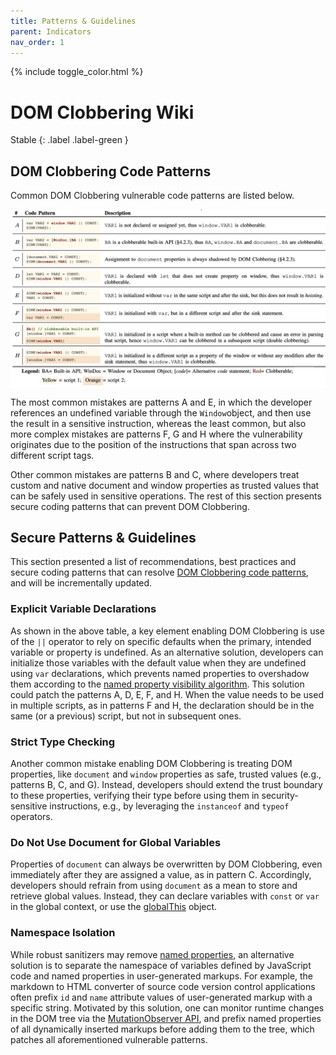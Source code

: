 ```yaml
---
title: Patterns & Guidelines
parent: Indicators
nav_order: 1
---
```


{% include toggle_color.html %}

# DOM Clobbering Wiki

Stable
{: .label .label-green }


## DOM Clobbering Code Patterns

Common DOM Clobbering vulnerable code patterns are listed below. 


<p align="center">
  <img align="center" width="900" src="../../static/assets/images/wiki/code-patterns.png">
</p>


The most common mistakes are patterns A and E, in which the developer references an undefined variable through the `Window`object, and then use the result in a sensitive instruction, whereas the least common, but also more complex mistakes are patterns F, G and H where the vulnerability originates due to the position of the instructions that span across two different script tags. 

Other common mistakes are patterns B and C, where developers treat custom and native document and window properties as trusted values that can be safely used in sensitive operations. The rest of this section presents secure coding patterns that can prevent DOM Clobbering.


## Secure Patterns & Guidelines


This section presented a list of recommendations, best practices and secure coding patterns that can resolve [DOM Clobbering code patterns](#dom-clobbering-code-patterns), and will be incrementally updated. 


### Explicit Variable Declarations

As shown in the above table, a key element enabling DOM Clobbering is use of the `||` operator to rely on specific defaults when the primary, intended variable or property is undefined. As an alternative solution, developers can initialize those variables with the default value when they are undefined using `var` declarations, which prevents named properties to overshadow them according to the [named property visibility algorithm](https://webidl.spec.whatwg.org/#legacy-platform-object-abstract-ops). This solution could patch the patterns A, D, E, F, and H. When the value needs to be used in multiple scripts, as in patterns F and H, the declaration should be in the same (or a previous) script, but not in subsequent ones.


### Strict Type Checking

Another common mistake enabling DOM Clobbering is treating DOM properties, like `document` and `window` properties as safe, trusted values (e.g., patterns B, C, and G). Instead, developers should extend the trust boundary to these properties, verifying their type before using them in security-sensitive instructions, e.g., by leveraging the `instanceof` and `typeof` operators.

### Do Not Use Document for Global Variables

Properties of `document` can always be overwritten by DOM Clobbering, even immediately after they are assigned a value, as in pattern C. Accordingly, developers should refrain from using `document` as a mean to store and retrieve global values. Instead, they can declare variables with `const` or `var` in the global context, or use the [globalThis](https://developer.mozilla.org/en-US/docs/Web/JavaScript/Reference/Global_Objects/globalThis) object. 


### Namespace Isolation

While robust sanitizers may remove [named properties](https://webidl.spec.whatwg.org/#dfn-support-named-properties), an alternative solution is to separate the namespace of variables defined by JavaScript code and named properties in user-generated markups. For example, the markdown to HTML converter of source code version control applications often prefix `id` and `name` attribute values of user-generated markup with a specific string. Motivated by this solution, one can monitor runtime changes in the DOM tree via the [MutationObserver API](https://developer.mozilla.org/en-US/docs/Web/API/MutationObserver), and prefix named properties of all dynamically inserted markups before adding them to the tree, which patches all aforementioned vulnerable patterns.



